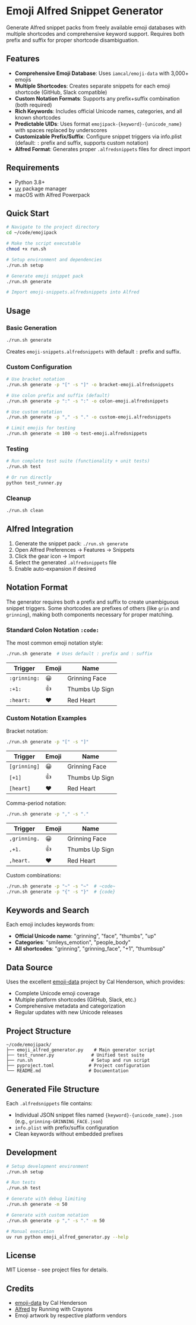 # Emoji Alfred Snippet Generator

Generate Alfred snippet packs from freely available emoji databases with multiple shortcodes and comprehensive keyword support. Requires both prefix and suffix for proper shortcode disambiguation.

## Features

- **Comprehensive Emoji Database**: Uses `iamcal/emoji-data` with 3,000+ emojis
- **Multiple Shortcodes**: Creates separate snippets for each emoji shortcode (GitHub, Slack compatible)
- **Custom Notation Formats**: Supports any prefix+suffix combination (both required)
- **Rich Keywords**: Includes official Unicode names, categories, and all known shortcodes
- **Predictable UIDs**: Uses format `emojipack-{keyword}-{unicode_name}` with spaces replaced by underscores
- **Customizable Prefix/Suffix**: Configure snippet triggers via info.plist (default: `:` prefix and suffix, supports custom notation)
- **Alfred Format**: Generates proper `.alfredsnippets` files for direct import

## Requirements

- Python 3.8+
- [uv](https://github.com/astral-sh/uv) package manager
- macOS with Alfred Powerpack

## Quick Start

```bash
# Navigate to the project directory
cd ~/code/emojipack

# Make the script executable
chmod +x run.sh

# Setup environment and dependencies
./run.sh setup

# Generate emoji snippet pack
./run.sh generate

# Import emoji-snippets.alfredsnippets into Alfred
```

## Usage

### Basic Generation

```bash
./run.sh generate
```

Creates `emoji-snippets.alfredsnippets` with default `:` prefix and suffix.

### Custom Configuration

```bash
# Use bracket notation
./run.sh generate -p "[" -s "]" -o bracket-emoji.alfredsnippets

# Use colon prefix and suffix (default)
./run.sh generate -p ":" -s ":" -o colon-emoji.alfredsnippets

# Use custom notation
./run.sh generate -p "," -s "." -o custom-emoji.alfredsnippets

# Limit emojis for testing
./run.sh generate -m 100 -o test-emoji.alfredsnippets
```

### Testing

```bash
# Run complete test suite (functionality + unit tests)
./run.sh test

# Or run directly
python test_runner.py
```

### Cleanup

```bash
./run.sh clean
```

## Alfred Integration

1. Generate the snippet pack: `./run.sh generate`
2. Open Alfred Preferences → Features → Snippets
3. Click the gear icon → Import
4. Select the generated `.alfredsnippets` file
5. Enable auto-expansion if desired

## Notation Format

The generator requires both a prefix and suffix to create unambiguous snippet triggers. Some shortcodes are prefixes of others (like `grin` and `grinning`), making both components necessary for proper matching.

### Standard Colon Notation `:code:`
The most common emoji notation style:
```bash
./run.sh generate  # Uses default : prefix and : suffix
```

| Trigger | Emoji | Name |
|---------|-------|------|
| `:grinning:` | 😀 | Grinning Face |
| `:+1:` | 👍 | Thumbs Up Sign |
| `:heart:` | ❤️ | Red Heart |

### Custom Notation Examples

Bracket notation:
```bash
./run.sh generate -p "[" -s "]"
```

| Trigger | Emoji | Name |
|---------|-------|------|
| `[grinning]` | 😀 | Grinning Face |
| `[+1]` | 👍 | Thumbs Up Sign |
| `[heart]` | ❤️ | Red Heart |

Comma-period notation:
```bash
./run.sh generate -p "," -s "."
```

| Trigger | Emoji | Name |
|---------|-------|------|
| `,grinning.` | 😀 | Grinning Face |
| `,+1.` | 👍 | Thumbs Up Sign |
| `,heart.` | ❤️ | Red Heart |

Custom combinations:
```bash
./run.sh generate -p "~" -s "~"  # ~code~
./run.sh generate -p "{" -s "}"  # {code}
```

## Keywords and Search

Each emoji includes keywords from:
- **Official Unicode name**: "grinning", "face", "thumbs", "up"
- **Categories**: "smileys_emotion", "people_body"
- **All shortcodes**: "grinning", "grinning_face", "+1", "thumbsup"

## Data Source

Uses the excellent [emoji-data](https://github.com/iamcal/emoji-data) project by Cal Henderson, which provides:
- Complete Unicode emoji coverage
- Multiple platform shortcodes (GitHub, Slack, etc.)
- Comprehensive metadata and categorization
- Regular updates with new Unicode releases

## Project Structure

```
~/code/emojipack/
├── emoji_alfred_generator.py    # Main generator script
├── test_runner.py              # Unified test suite
├── run.sh                      # Setup and run script
├── pyproject.toml             # Project configuration
└── README.md                  # Documentation
```

## Generated File Structure

Each `.alfredsnippets` file contains:
- Individual JSON snippet files named `{keyword}-{unicode_name}.json` (e.g., `grinning-GRINNING_FACE.json`)
- `info.plist` with prefix/suffix configuration
- Clean keywords without embedded prefixes

## Development

```bash
# Setup development environment
./run.sh setup

# Run tests
./run.sh test

# Generate with debug limiting
./run.sh generate -m 50

# Generate with custom notation
./run.sh generate -p "," -s "." -m 50

# Manual execution
uv run python emoji_alfred_generator.py --help
```

## License

MIT License - see project files for details.

## Credits

- [emoji-data](https://github.com/iamcal/emoji-data) by Cal Henderson
- [Alfred](https://www.alfredapp.com/) by Running with Crayons
- Emoji artwork by respective platform vendors
